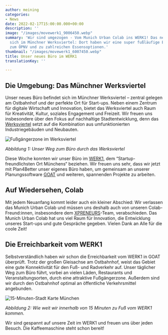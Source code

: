 ```yaml
---
author: meining
categories:
- News
date: 2022-02-17T15:00:00.000+00:00
description: ''
image: "/images/movewerk1_9006450.webp"
summary: 'Wir sind umgezogen - Vom Munich Urban Colab ins WERK1! Das neue Office befindet
  sich im Münchner Werksviertel: Dort haben wir eine super fußläufige Erreichbarkeit
  zum ÖPNV und zu zahlreichen Essensoptionen.'
thumbnail: "/images/movewerk1_6007450.webp"
title: Unser neues Büro im WERK1
translationKey: ''

---
```

## Die Umgebung: Das Münchner Werksviertel

Unser neues Büro befindet sich im Münchner Werksviertel – zentral gelegen am Ostbahnhof und der perfekte Ort für Start-ups. Neben einem Zentrum für digitale Wirtschaft und Innovation, bietet das Werksviertel auch Raum für Kreativität, Kultur, soziales Engagement und Freizeit. Wir freuen uns insbesondere über den Fokus auf nachhaltige Stadtentwicklung, denn das [Werksviertel](https://werksviertel-mitte.de/ "Werksviertel") setzt auf die Kombination aus umfunktionierten Industriegebäuden und Neubauten.

![Fußgängerzone im Werksviertel](/images/movewerk1-fusszone_76851024.webp "Fußgängerzone im Werksviertel")

_Abbildung 1: Unser Weg zum Büro durch das Werksviertel_

Diese Woche konnten wir unser Büro im [WERK1](https://www.werk1.com/ "Werk1"), dem “Startup-freundlichsten Ort Münchens“ beziehen. Wir freuen uns sehr, dass wir jetzt mit Plan4Better unser eigenes Büro haben, um gemeinsam an unserer Planungssoftware [GOAT](/goat/ "GOAT") und weiteren, spannenden Projekte zu arbeiten.

## Auf Wiedersehen, Colab

Mit jedem Neuanfang kommt leider auch ein kleiner Abschied: Wir verlassen das Munich Urban Colab und müssen uns deshalb auch von unseren Colab-Freund:innen, insbesondere dem [XPRENEURS](/posts/2021-11-10-xpreneurs-incubator/ "Unsere Teilnahme beim XPRENEURS Inkubator")-Team, verabschieden. Das Munich Urban Colab hat uns viel Raum für Innovation, die Entwicklung unseres Start-ups und gute Gespräche gegeben. Vielen Dank an Alle für die coole Zeit!

## Die Erreichbarkeit vom WERK1

Selbstverständlich haben wir schon die Erreichbarkeit vom WERK1 in GOAT überprüft. Trotz der großen Gleisachse am Ostbahnhof, weist das Gebiet eine gute Konnektivität für den Fuß- und Radverkehr auf. Unser täglicher Weg zum Büro führt, vorbei an vielen Läden, Restaurants und Veranstaltungsorten, durch eine attraktive Fußgängerzone. Außerdem sind wir durch den Ostbahnhof optimal an öffentliche Verkehrsmittel angebunden.

![15-Minuten-Stadt Karte München](/images/movewerk1_15minmap.webp "15-Minuten-Stadt Karte München ")

_Abbildung 2: Wie weit wir innerhalb von 15 Minuten zu Fuß vom WERK1 kommen._

Wir sind gespannt auf unsere Zeit im WERK1 und freuen uns über jeden Besuch. Die Kaffeemaschine steht schon bereit!